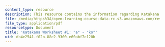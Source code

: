 ```yaml
---
content_type: resource
description: This resource contains the information regarding Katakana.
file: /media/https%3A/open-learning-course-data-rc.s3.amazonaws.com/res-21g-01-kana-spring-2010/db4e2541f02b88e29300e60abf7c120b_MITRES_21G_01S10_k1.pdf
file_type: application/pdf
resourcetype: Document
title: 'Katakana Worksheet #1: "a" - "ko"'
uid: db4e2541-f02b-88e2-9300-e60abf7c120b
---
```

